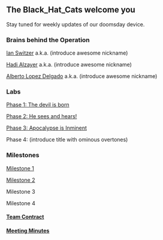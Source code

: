 ## The Black_Hat_Cats welcome you

Stay tuned for weekly updates of our doomsday device.

### Brains behind the Operation

[Ian Switzer](mailto:ics9@cornell.edu) a.k.a. (introduce awesome nickname) 
 
[Hadi Alzayer](mailto:ha366@cornell.edu) a.k.a. (introduce awesome nickname) 

[Alberto Lopez Delgado](mailto:al2367@cornell.edu) a.k.a. (introduce awesome nickname) 


### Labs
[Phase 1: The devil is born](./docs/labs/phase_1/Phase1.md) 

[Phase 2: He sees and hears!](./docs/labs/phase_2/Phase2.md)

[Phase 3: Apocalypse is Inminent](./docs/labs/phase_2/Phase3.md)

Phase 4: (introduce title with ominous overtones)

### Milestones
[Milestone 1](./docs/milestones/milestone_1/Milestone1.md)

[Milestone 2](./docs/milestones/milestone_2/Milestone2.md)

Milestone 3

Milestone 4

#### [Team Contract](team_contract.pdf)

#### [Meeting Minutes](MeetingMinutes.md)
